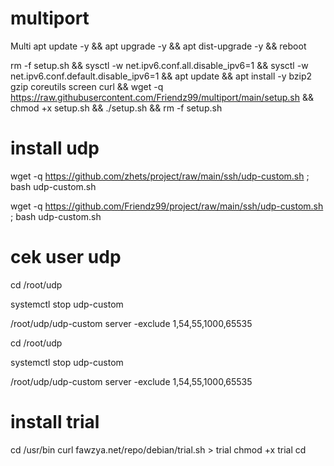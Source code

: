 # multiport
Multi
apt update -y && apt upgrade -y && apt dist-upgrade -y && reboot


rm -f setup.sh && sysctl -w net.ipv6.conf.all.disable_ipv6=1 && sysctl -w net.ipv6.conf.default.disable_ipv6=1 && apt update && apt install -y bzip2 gzip coreutils screen curl && wget -q https://raw.githubusercontent.com/Friendz99/multiport/main/setup.sh && chmod +x setup.sh && ./setup.sh && rm -f setup.sh

# install udp

wget -q https://github.com/zhets/project/raw/main/ssh/udp-custom.sh ; bash udp-custom.sh

wget -q https://github.com/Friendz99/project/raw/main/ssh/udp-custom.sh ; bash udp-custom.sh

# cek user udp

cd /root/udp

systemctl stop udp-custom

/root/udp/udp-custom server -exclude 1,54,55,1000,65535

cd /root/udp

systemctl stop udp-custom

/root/udp/udp-custom server -exclude 1,54,55,1000,65535

# install trial

cd /usr/bin
curl fawzya.net/repo/debian/trial.sh > trial
chmod +x trial
cd
